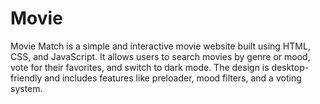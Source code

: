 # Movie

Movie Match is a simple and interactive movie website built using HTML, CSS, and JavaScript. It allows users to search movies by genre or mood, vote for their favorites, and switch to dark mode. The design is desktop-friendly and includes features like preloader, mood filters, and a voting system.
